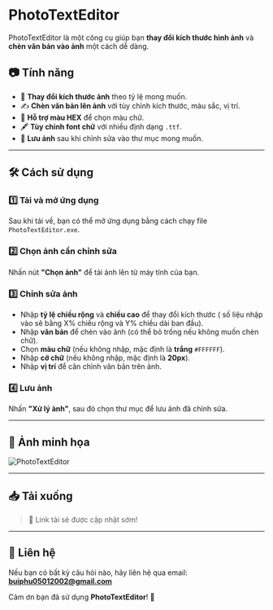 # PhotoTextEditor

PhotoTextEditor là một công cụ giúp bạn **thay đổi kích thước hình ảnh** và **chèn văn bản vào ảnh** một cách dễ dàng.

## 📷 Tính năng
- 📏 **Thay đổi kích thước ảnh** theo tỷ lệ mong muốn.
- ✍️ **Chèn văn bản lên ảnh** với tùy chỉnh kích thước, màu sắc, vị trí.
- 🎨 **Hỗ trợ màu HEX** để chọn màu chữ.
- 🖋️ **Tùy chỉnh font chữ** với nhiều định dạng `.ttf`.
- 💾 **Lưu ảnh** sau khi chỉnh sửa vào thư mục mong muốn.

---

## 🛠️ Cách sử dụng

### 1️⃣ Tải và mở ứng dụng
Sau khi tải về, bạn có thể mở ứng dụng bằng cách chạy file `PhotoTextEditor.exe`.

### 2️⃣ Chọn ảnh cần chỉnh sửa
Nhấn nút **"Chọn ảnh"** để tải ảnh lên từ máy tính của bạn.

### 3️⃣ Chỉnh sửa ảnh
- Nhập **tỷ lệ chiều rộng** và **chiều cao** để thay đổi kích thước ( số liệu nhập vào sẽ bằng X% chiều rộng và Y% chiều dài ban đầu).
- Nhập **văn bản** để chèn vào ảnh (có thể bỏ trống nếu không muốn chèn chữ).
- Chọn **màu chữ** (nếu không nhập, mặc định là **trắng** `#FFFFFF`).
- Nhập **cỡ chữ** (nếu không nhập, mặc định là **20px**).
- Nhập **vị trí** để căn chỉnh văn bản trên ảnh.

### 4️⃣ Lưu ảnh
Nhấn **"Xử lý ảnh"**, sau đó chọn thư mục để lưu ảnh đã chỉnh sửa.

---

## 📌 Ảnh minh họa
![PhotoTextEditor](https://github.com/user-attachments/assets/809f8851-c1a0-4979-9781-004666df6fea)

---

## 📥 Tải xuống
> 📌 Link tải sẽ được cập nhật sớm!

---

## 📧 Liên hệ
Nếu bạn có bất kỳ câu hỏi nào, hãy liên hệ qua email: **buiphu05012002@gmail.com**

Cảm ơn bạn đã sử dụng **PhotoTextEditor**! 🚀

